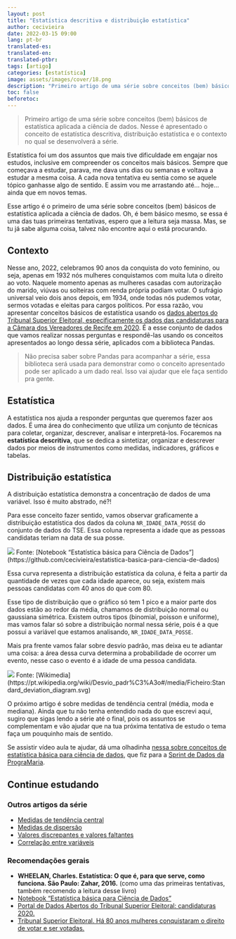 ```yaml
---
layout: post
title: "Estatística descritiva e distribuição estatística"
author: cecivieira
date: 2022-03-15 09:00
lang: pt-br
translated-es: 
translated-en: 
translated-ptbr: 
tags: [artigo]
categories: [estatística]
image: assets/images/cover/18.png
description: "Primeiro artigo de uma série sobre conceitos (bem) básicos de estatística aplicada a ciência de dados. Nesse é apresentado o conceito de estatística descritiva, distribuição estatística e o contexto no qual se desenvolverá a série."
toc: false
beforetoc: 
---
```

> Primeiro artigo de uma série sobre conceitos (bem) básicos de estatística aplicada a ciência de dados. Nesse é apresentado o conceito de estatística descritiva, distribuição estatística e o contexto no qual se desenvolverá a série.

Estatística foi um dos assuntos que mais tive dificuldade em engajar nos estudos, inclusive em compreender os conceitos mais básicos. Sempre que começava a estudar, parava, me dava uns dias ou semanas e voltava a estudar a mesma coisa. A cada nova tentativa eu sentia como se aquele tópico ganhasse algo de sentido. E assim vou me arrastando até... hoje... ainda que em novos temas.

Esse artigo é o primeiro de uma série sobre conceitos (bem) básicos de estatística aplicada a ciência de dados. Oh, é bem básico mesmo, se essa é uma das tuas primeiras tentativas, espero que a leitura seja massa. Mas, se tu já sabe alguma coisa, talvez não encontre aqui o está procurando.

## Contexto

Nesse ano, 2022, celebramos 90 anos da conquista do voto feminino, ou seja, apenas em 1932 nós mulheres conquistamos com muita luta o direito ao voto. Naquele momento apenas as mulheres casadas com autorização do marido, viúvas ou solteiras com renda própria podiam votar. O sufrágio universal veio dois anos depois, em 1934, onde todas nós pudemos votar, sermos votadas e eleitas para cargos políticos. Por essa razão, vou apresentar conceitos básicos de estatística usando os [dados abertos do Tribunal Superior Eleitoral, especificamente os dados das candidaturas para a Câmara dos Vereadores de Recife em 2020](https://dadosabertos.tse.jus.br/dataset/candidatos-2020-subtemas). É a esse conjunto de dados que vamos realizar nossas perguntas e respondê-las usando os conceitos apresentados ao longo dessa série, aplicados com a biblioteca Pandas.

> Não precisa saber sobre Pandas para acompanhar a série, essa biblioteca será usada para demonstrar como o conceito apresentado pode ser aplicado a um dado real. Isso vai ajudar que ele faça sentido pra gente.

## Estatística

A estatística nos ajuda a responder perguntas que queremos fazer aos dados. É uma área do conhecimento que utiliza um conjunto de técnicas para coletar, organizar, descrever, analisar e interpretá-los. Focaremos na **estatística descritiva**, que se dedica a sintetizar, organizar e descrever dados por meios de instrumentos como medidas, indicadores, gráficos e tabelas.

## Distribuição estatística

A distribuição estatística demonstra a concentração de dados de uma variável. Isso é muito abstrado, né?!

Para esse conceito fazer sentido, vamos observar graficamente a distribuição estatística dos dados da coluna `NR_IDADE_DATA_POSSE` do conjunto de dados do TSE. Essa coluna representa a idade que as pessoas candidatas teriam na data de sua posse. 

<img class="rounded mx-auto d-block" src="../../assets/images/serie-estatistica-para-ciencia-dados/distribuicao.png">
Fonte: [Notebook “Estatística básica para Ciência de Dados”](https://github.com/cecivieira/estatistica-basica-para-ciencia-de-dados)

Essa curva representa a distribuição estatística da coluna, é feita a partir da quantidade de vezes que cada idade aparece, ou seja, existem mais pessoas candidatas com 40 anos do que com 80.

Esse tipo de distribuição que o gráfico só tem 1 pico e a maior parte dos dados estão ao redor da média, chamamos de distribuição normal ou gaussiana simétrica. Existem outros tipos (binomial, poisson e uniforme), mas vamos falar só sobre a distribuição normal nessa série, pois é a que possui a variável que estamos analisando, `NR_IDADE_DATA_POSSE`.

Mais pra frente vamos falar sobre desvio padrão, mas deixa eu te adiantar uma coisa: a área dessa curva determina a probabilidade de ocorrer um evento, nesse caso o evento é a idade de uma pessoa candidata.

<img class="rounded mx-auto d-block" src="../../assets/images/serie-estatistica-para-ciencia-dados/desvio-padrao-diagrama.svg">
Fonte: [Wikimedia](https://pt.wikipedia.org/wiki/Desvio_padr%C3%A3o#/media/Ficheiro:Standard_deviation_diagram.svg)

O próximo artigo é sobre medidas de tendência central (média, moda e mediana). Ainda que tu não tenha entendido nada do que escrevi aqui, sugiro que sigas lendo a série até o final, pois os assuntos se complementam e vão ajudar que na tua próxima tentativa de estudo o tema faça um pouquinho mais de sentido.

Se assistir vídeo aula te ajudar, dá uma olhadinha [nessa sobre conceitos de estatística básica para ciência de dados](https://youtu.be/xiZwte8D1Xs), que fiz para a [Sprint de Dados da PrograMaria](https://youtube.com/playlist?list=PL7h1S1pOf5-t13ktXkAIX5_ZG2nXpU8rE).

## Continue estudando

### Outros artigos da série

- [Medidas de tendência central](https://cecivieira.com/medidas-de-tendencia-central/)
- [Medidas de dispersão](https://cecivieira.com/medidas-de-dispersao/)
- [Valores discrepantes e valores faltantes](https://cecivieira.com/valores-discrepantes-e-valores-faltantes/)
- [Correlação entre variáveis](https://cecivieira.com/correlacao-entre-variaveis/)

### Recomendações gerais

- **WHEELAN, Charles. Estatística: O que é, para que serve, como funciona. São Paulo: Zahar, 2016.** (como uma das primeiras tentativas, também recomendo a leitura desse livro)
- [Notebook “Estatística básica para Ciência de Dados”](https://github.com/cecivieira/estatistica-basica-para-ciencia-de-dados)
- [Portal de Dados Abertos do Tribunal Superior Eleitoral: candidaturas 2020.](https://dadosabertos.tse.jus.br/dataset/candidatos-2020-subtemas)
- [Tribunal Superior Eleitoral. Há 80 anos mulheres conquistaram o direito de votar e ser votadas.](https://www.tse.jus.br/imprensa/noticias-tse/2013/Marco/ha-80-anos-mulheres-conquistaram-o-direito-de-votar-e-ser-votadas)